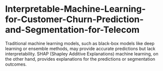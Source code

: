 # Interpretable-Machine-Learning-for-Customer-Churn-Prediction-and-Segmentation-for-Telecom
Traditional machine learning models, such as black-box models like deep learning or ensemble methods, may provide accurate predictions but lack interpretability. SHAP (Shapley Additive Explanations) machine learning, on the other hand, provides explanations for the predictions or segmentation outcomes.
